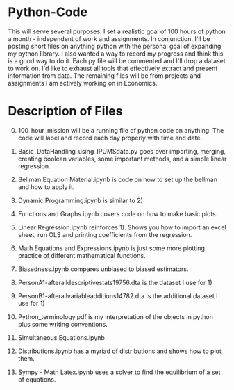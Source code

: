 # Python-Code
This will serve several purposes. I set a realistic goal of 100 hours of python a month - independent of work and assignments. In conjunction, I'll be posting short files on anything python with the personal goal of expanding my python library. I also wanted a way to record my progress and think this is a good way to do it. Each py file will be commented and I'll drop a dataset to work on. I'd like to exhaust all tools that effectively extract and present information from data. The remaining files will be from projects and assignments I am actively working on in Economics.  

# Description of Files
0) 100_hour_mission will be a running file of python code on anything. The code will label and record each day properly with time and date.

1) Basic_DataHandling_using_IPUMSdata.py goes over importing, merging, creating boolean variables, some important methods, and a simple linear regression.

2) Bellman Equation Material.ipynb is code on how to set up the bellman and how to apply it.

3) Dynamic Programming.ipynb is similar to 2) 

4) Functions and Graphs.ipynb covers code on how to make basic plots.

5) Linear Regression.ipynb reinforces 1). Shows you how to import an excel sheet, run OLS and printing coefficients from the regression.

6) Math Equations and Expressions.ipynb is just some more plotting practice of different mathematical functions. 

7) Biasedness.ipynb compares unbiased to biased estimators.

8) PersonA1-afteralldescriptivestats19756.dta is the dataset I use for 1)

9) PersonB1-afterallvariableadditions14782.dta is the additional dataset I use for 1) 

10) Python_terminology.pdf is my interpretation of the objects in python plus some writing conventions.

11) Simultaneous Equations.ipynb 

12) Distributions.ipynb has a myriad of distributions and shows how to plot them.

13) Sympy - Math Latex.ipynb uses a solver to find the equilibrium of a set of equations. 
